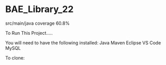 # BAE_Library_22

src/main/java coverage 60.8%

To Run This Project.....

You will need to have the following installed:
Java 
Maven
Eclipse
VS Code
MySQL

To clone:



